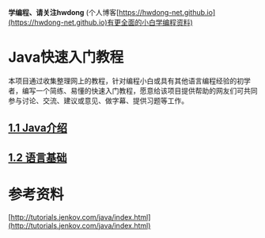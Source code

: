 **学编程、请关注hwdong** (个人博客[https://hwdong-net.github.io](https://hwdong-net.github.io)有更全面的小白学编程资料)
# Java快速入门教程

本项目通过收集整理网上的教程，针对编程小白或具有其他语言编程经验的初学者，编写一个简练、易懂的快速入门教程，愿意给该项目提供帮助的网友们可共同参与讨论、交流、建议或意见、做字幕、提供习题等工作。

## [1.1 Java介绍](https://github.com/hwdong-net/java_tutorials/blob/main/introduction2Java.md)

## [1.2 语言基础](https://github.com/hwdong-net/java_tutorials/blob/main/1.2%20%E8%AF%AD%E8%A8%80%E5%9F%BA%E7%A1%80.md)

# 参考资料

[http://tutorials.jenkov.com/java/index.html](http://tutorials.jenkov.com/java/index.html)
